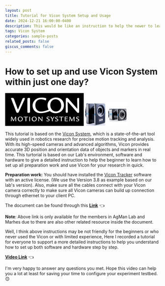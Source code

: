 ```yaml
---
layout: post
title: Tutorial for Vicon System Setup and Usage
date: 2024-12-21 16:00:00-0400
description: This would be like an instruction to help the newer to learn how to setup and use Vicon in just one day.
tags: Vicon System
categories: sample-posts
related_posts: false
giscus_comments: false
---
```


# **How to set up and use Vicon System within just one day?**

 <img src="https://github.com/JackTony123/picx-images-hosting/raw/master/vicon.70aeh6yr4g.webp" style="zoom: 25%;" /><img src="https://github.com/JackTony123/picx-images-hosting/raw/master/vicon_real.4g4k4k0l0h.webp" style="zoom: 14%;" />

This tutorial is based on the [Vicon System](https://www.vicon.com/), which is a state-of-the-art tool widely used in robotics research for precise motion tracking and analysis. With its high-speed cameras and advanced algorithms, Vicon provides accurate 3D position and orientation data of objects and markers in real time. This turtorial is based on our Lab's environment, software and hardware to give a detailed instruction to help the beginner to learn how to set up all preparation work and use Vicon for your research in quick.

**Preparation work:** You should have installed the [Vicon Tracker](https://www.vicon.com/software/tracker/) software with an active license. (We use the Version 3.8 as example based on our lab's version). Also, make sure all the cables connect with your Vicon camera correctly to make sure all Vicon cameras can build up connection through ethernet to your client PC.

The document can be found through this **[Link](https://docs.google.com/document/d/1OZ0ddXQztCEghgmXmJa1to4vAGpymkuLdKgb8dG8sik/edit?usp=sharing)** :point_left:

**Note**: Above link is only available for the members in AgMan Lab and Marhes due to there are also other related resource inside the document.

Well, I think above instructions may be not friendly for the beginners or who never used the Vicon or with limited experience, Here I recorded a tutorial for everyone to support a more detailed instructions to help you understand how to set up both software and hardware step by step. 

**[Video Link](https://youtu.be/6ag69epotp0)** :point_left:

I'm very happy to answer any questions you met. Hope this video can help you a lot at least for saving your time to configure your experiment testbed.:blush:
